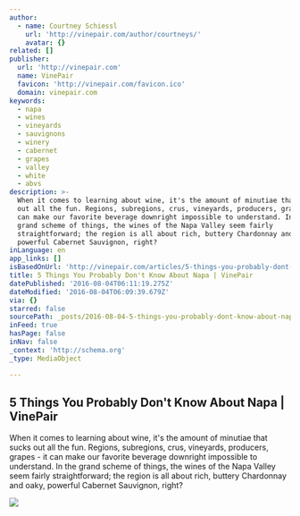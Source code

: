 ```yaml
---
author:
  - name: Courtney Schiessl
    url: 'http://vinepair.com/author/courtneys/'
    avatar: {}
related: []
publisher:
  url: 'http://vinepair.com'
  name: VinePair
  favicon: 'http://vinepair.com/favicon.ico'
  domain: vinepair.com
keywords:
  - napa
  - wines
  - vineyards
  - sauvignons
  - winery
  - cabernet
  - grapes
  - valley
  - white
  - abvs
description: >-
  When it comes to learning about wine, it's the amount of minutiae that sucks
  out all the fun. Regions, subregions, crus, vineyards, producers, grapes - it
  can make our favorite beverage downright impossible to understand. In the
  grand scheme of things, the wines of the Napa Valley seem fairly
  straightforward; the region is all about rich, buttery Chardonnay and oaky,
  powerful Cabernet Sauvignon, right?
inLanguage: en
app_links: []
isBasedOnUrl: 'http://vinepair.com/articles/5-things-you-probably-dont-know-about-napa/'
title: 5 Things You Probably Don't Know About Napa | VinePair
datePublished: '2016-08-04T06:11:19.275Z'
dateModified: '2016-08-04T06:09:39.679Z'
via: {}
starred: false
sourcePath: _posts/2016-08-04-5-things-you-probably-dont-know-about-napa-or-vinepair.md
inFeed: true
hasPage: false
inNav: false
_context: 'http://schema.org'
_type: MediaObject

---
```

<article style=""><h1>5 Things You Probably Don't Know About Napa | VinePair</h1><p>When it comes to learning about wine, it's the amount of minutiae that sucks out all the fun. Regions, subregions, crus, vineyards, producers, grapes - it can make our favorite beverage downright impossible to understand. In the grand scheme of things, the wines of the Napa Valley seem fairly straightforward; the region is all about rich, buttery Chardonnay and oaky, powerful Cabernet Sauvignon, right?</p><img src="http://vinepair.com/wp-content/uploads/2016/08/napa-valley-5-things-social.jpg" /></article>